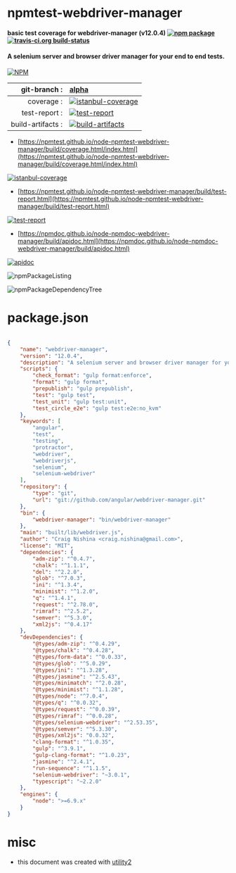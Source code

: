 # npmtest-webdriver-manager

#### basic test coverage for  webdriver-manager (v12.0.4)  [![npm package](https://img.shields.io/npm/v/npmtest-webdriver-manager.svg?style=flat-square)](https://www.npmjs.org/package/npmtest-webdriver-manager) [![travis-ci.org build-status](https://api.travis-ci.org/npmtest/node-npmtest-webdriver-manager.svg)](https://travis-ci.org/npmtest/node-npmtest-webdriver-manager)

#### A selenium server and browser driver manager for your end to end tests.

[![NPM](https://nodei.co/npm/webdriver-manager.png?downloads=true&downloadRank=true&stars=true)](https://www.npmjs.com/package/webdriver-manager)

| git-branch : | [alpha](https://github.com/npmtest/node-npmtest-webdriver-manager/tree/alpha)|
|--:|:--|
| coverage : | [![istanbul-coverage](https://npmtest.github.io/node-npmtest-webdriver-manager/build/coverage.badge.svg)](https://npmtest.github.io/node-npmtest-webdriver-manager/build/coverage.html/index.html)|
| test-report : | [![test-report](https://npmtest.github.io/node-npmtest-webdriver-manager/build/test-report.badge.svg)](https://npmtest.github.io/node-npmtest-webdriver-manager/build/test-report.html)|
| build-artifacts : | [![build-artifacts](https://npmtest.github.io/node-npmtest-webdriver-manager/glyphicons_144_folder_open.png)](https://github.com/npmtest/node-npmtest-webdriver-manager/tree/gh-pages/build)|

- [https://npmtest.github.io/node-npmtest-webdriver-manager/build/coverage.html/index.html](https://npmtest.github.io/node-npmtest-webdriver-manager/build/coverage.html/index.html)

[![istanbul-coverage](https://npmtest.github.io/node-npmtest-webdriver-manager/build/screenCapture.buildCi.browser.%252Ftmp%252Fbuild%252Fcoverage.lib.html.png)](https://npmtest.github.io/node-npmtest-webdriver-manager/build/coverage.html/index.html)

- [https://npmtest.github.io/node-npmtest-webdriver-manager/build/test-report.html](https://npmtest.github.io/node-npmtest-webdriver-manager/build/test-report.html)

[![test-report](https://npmtest.github.io/node-npmtest-webdriver-manager/build/screenCapture.buildCi.browser.%252Ftmp%252Fbuild%252Ftest-report.html.png)](https://npmtest.github.io/node-npmtest-webdriver-manager/build/test-report.html)

- [https://npmdoc.github.io/node-npmdoc-webdriver-manager/build/apidoc.html](https://npmdoc.github.io/node-npmdoc-webdriver-manager/build/apidoc.html)

[![apidoc](https://npmdoc.github.io/node-npmdoc-webdriver-manager/build/screenCapture.buildCi.browser.%252Ftmp%252Fbuild%252Fapidoc.html.png)](https://npmdoc.github.io/node-npmdoc-webdriver-manager/build/apidoc.html)

![npmPackageListing](https://npmtest.github.io/node-npmtest-webdriver-manager/build/screenCapture.npmPackageListing.svg)

![npmPackageDependencyTree](https://npmtest.github.io/node-npmtest-webdriver-manager/build/screenCapture.npmPackageDependencyTree.svg)



# package.json

```json

{
    "name": "webdriver-manager",
    "version": "12.0.4",
    "description": "A selenium server and browser driver manager for your end to end tests.",
    "scripts": {
        "check_format": "gulp format:enforce",
        "format": "gulp format",
        "prepublish": "gulp prepublish",
        "test": "gulp test",
        "test_unit": "gulp test:unit",
        "test_circle_e2e": "gulp test:e2e:no_kvm"
    },
    "keywords": [
        "angular",
        "test",
        "testing",
        "protractor",
        "webdriver",
        "webdriverjs",
        "selenium",
        "selenium-webdriver"
    ],
    "repository": {
        "type": "git",
        "url": "git://github.com/angular/webdriver-manager.git"
    },
    "bin": {
        "webdriver-manager": "bin/webdriver-manager"
    },
    "main": "built/lib/webdriver.js",
    "author": "Craig Nishina <craig.nishina@gmail.com>",
    "license": "MIT",
    "dependencies": {
        "adm-zip": "^0.4.7",
        "chalk": "^1.1.1",
        "del": "^2.2.0",
        "glob": "^7.0.3",
        "ini": "^1.3.4",
        "minimist": "^1.2.0",
        "q": "^1.4.1",
        "request": "^2.78.0",
        "rimraf": "^2.5.2",
        "semver": "^5.3.0",
        "xml2js": "^0.4.17"
    },
    "devDependencies": {
        "@types/adm-zip": "^0.4.29",
        "@types/chalk": "^0.4.28",
        "@types/form-data": "^0.0.33",
        "@types/glob": "^5.0.29",
        "@types/ini": "^1.3.28",
        "@types/jasmine": "^2.5.43",
        "@types/minimatch": "^2.0.28",
        "@types/minimist": "^1.1.28",
        "@types/node": "^7.0.4",
        "@types/q": "^0.0.32",
        "@types/request": "^0.0.39",
        "@types/rimraf": "^0.0.28",
        "@types/selenium-webdriver": "^2.53.35",
        "@types/semver": "^5.3.30",
        "@types/xml2js": "0.0.32",
        "clang-format": "^1.0.35",
        "gulp": "^3.9.1",
        "gulp-clang-format": "^1.0.23",
        "jasmine": "^2.4.1",
        "run-sequence": "^1.1.5",
        "selenium-webdriver": "~3.0.1",
        "typescript": "~2.2.0"
    },
    "engines": {
        "node": ">=6.9.x"
    }
}
```



# misc
- this document was created with [utility2](https://github.com/kaizhu256/node-utility2)
